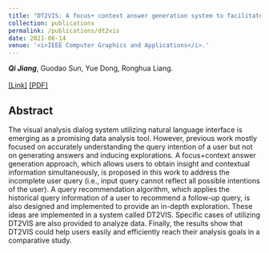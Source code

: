 ```yaml
---
title: "DT2VIS: A focus+ context answer generation system to facilitate visual exploration of tabular data"
collection: publications
permalink: /publications/dt2vis
date: 2021-06-14
venue: '<i>IEEE Computer Graphics and Applications</i>.'
---
```

<i><b>Qi Jiang</b></i>, Guodao Sun, Yue Dong, Ronghua Liang.
<br>
<br>
[[Link]](https://ieeexplore.ieee.org/document/9484835)
[[PDF]](https://jiangqicd.github.io/files/dt2vis.pdf)

## Abstract
The visual analysis dialog system utilizing natural language interface is emerging as a promising data analysis tool. However, previous work mostly focused on accurately understanding the query intention of a user but not on generating answers and inducing explorations. A focus+context answer generation approach, which allows users to obtain insight and contextual information simultaneously, is proposed in this work to address the incomplete user query (i.e., input query cannot reflect all possible intentions of the user). A query recommendation algorithm, which applies the historical query information of a user to recommend a follow-up query, is also designed and implemented to provide an in-depth exploration. These ideas are implemented in a system called DT2VIS. Specific cases of utilizing DT2VIS are also provided to analyze data. Finally, the results show that DT2VIS could help users easily and efficiently reach their analysis goals in a comparative study.